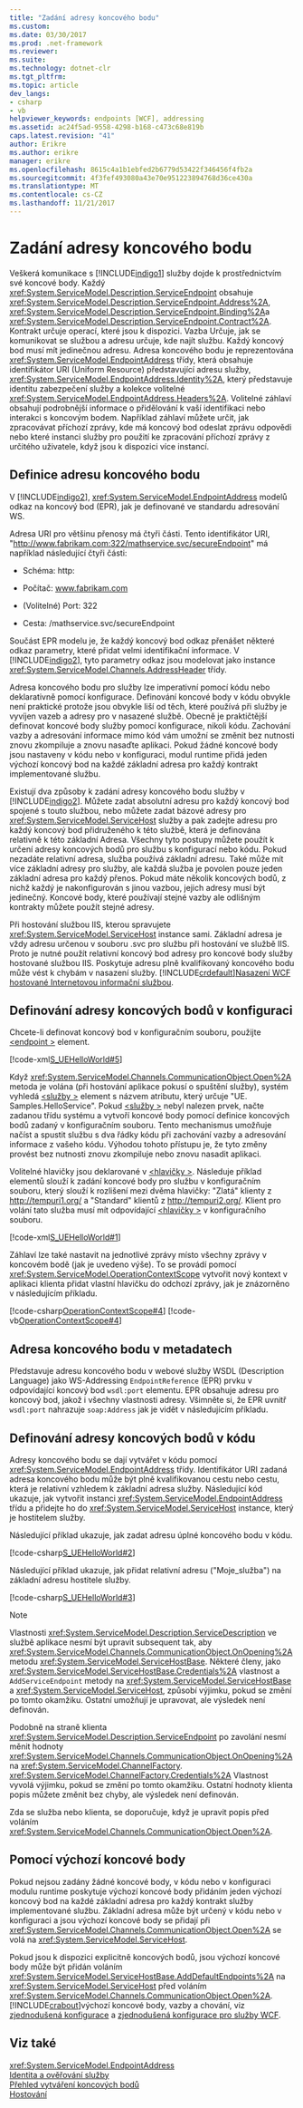 ```yaml
---
title: "Zadání adresy koncového bodu"
ms.custom: 
ms.date: 03/30/2017
ms.prod: .net-framework
ms.reviewer: 
ms.suite: 
ms.technology: dotnet-clr
ms.tgt_pltfrm: 
ms.topic: article
dev_langs:
- csharp
- vb
helpviewer_keywords: endpoints [WCF], addressing
ms.assetid: ac24f5ad-9558-4298-b168-c473c68e819b
caps.latest.revision: "41"
author: Erikre
ms.author: erikre
manager: erikre
ms.openlocfilehash: 8615c4a1b1ebfed2b6779d53422f346456f4fb2a
ms.sourcegitcommit: 4f3fef493080a43e70e951223894768d36ce430a
ms.translationtype: MT
ms.contentlocale: cs-CZ
ms.lasthandoff: 11/21/2017
---
```

# <a name="specifying-an-endpoint-address"></a>Zadání adresy koncového bodu
Veškerá komunikace s [!INCLUDE[indigo1](../../../includes/indigo1-md.md)] služby dojde k prostřednictvím své koncové body. Každý <xref:System.ServiceModel.Description.ServiceEndpoint> obsahuje <xref:System.ServiceModel.Description.ServiceEndpoint.Address%2A>, <xref:System.ServiceModel.Description.ServiceEndpoint.Binding%2A>a <xref:System.ServiceModel.Description.ServiceEndpoint.Contract%2A>. Kontrakt určuje operací, které jsou k dispozici. Vazba Určuje, jak se komunikovat se službou a adresu určuje, kde najít službu. Každý koncový bod musí mít jedinečnou adresu. Adresa koncového bodu je reprezentována <xref:System.ServiceModel.EndpointAddress> třídy, která obsahuje identifikátor URI (Uniform Resource) představující adresu služby, <xref:System.ServiceModel.EndpointAddress.Identity%2A>, který představuje identitu zabezpečení služby a kolekce volitelné <xref:System.ServiceModel.EndpointAddress.Headers%2A>. Volitelné záhlaví obsahují podrobnější informace o přidělování k vaší identifikaci nebo interakci s koncovým bodem. Například záhlaví můžete určit, jak zpracovávat příchozí zprávy, kde má koncový bod odeslat zprávu odpovědi nebo které instanci služby pro použití ke zpracování příchozí zprávy z určitého uživatele, když jsou k dispozici více instancí.  
  
## <a name="definition-of-an-endpoint-address"></a>Definice adresu koncového bodu  
 V [!INCLUDE[indigo2](../../../includes/indigo2-md.md)], <xref:System.ServiceModel.EndpointAddress> modelů odkaz na koncový bod (EPR), jak je definované ve standardu adresování WS.  
  
 Adresa URI pro většinu přenosy má čtyři části. Tento identifikátor URI, "http://www.fabrikam.com:322/mathservice.svc/secureEndpoint" má například následující čtyři části:  
  
-   Schéma: http:  
  
-   Počítač: www.fabrikam.com  
  
-   (Volitelné) Port: 322  
  
-   Cesta: /mathservice.svc/secureEndpoint  
  
 Součást EPR modelu je, že každý koncový bod odkaz přenášet některé odkaz parametry, které přidat velmi identifikační informace. V [!INCLUDE[indigo2](../../../includes/indigo2-md.md)], tyto parametry odkaz jsou modelovat jako instance <xref:System.ServiceModel.Channels.AddressHeader> třídy.  
  
 Adresa koncového bodu pro služby lze imperativní pomocí kódu nebo deklarativně pomocí konfigurace. Definování koncové body v kódu obvykle není praktické protože jsou obvykle liší od těch, které používá při služby je vyvíjen vazeb a adresy pro v nasazené službě. Obecně je praktičtější definovat koncové body služby pomocí konfigurace, nikoli kódu. Zachování vazby a adresování informace mimo kód vám umožní se změnit bez nutnosti znovu zkompiluje a znovu nasaďte aplikaci. Pokud žádné koncové body jsou nastaveny v kódu nebo v konfiguraci, modul runtime přidá jeden výchozí koncový bod na každé základní adresa pro každý kontrakt implementované službu.  
  
 Existují dva způsoby k zadání adresy koncového bodu služby v [!INCLUDE[indigo2](../../../includes/indigo2-md.md)]. Můžete zadat absolutní adresu pro každý koncový bod spojené s touto službou, nebo můžete zadat bázové adresy pro <xref:System.ServiceModel.ServiceHost> služby a pak zadejte adresu pro každý koncový bod přidruženého k této službě, která je definována relativně k této základní Adresa. Všechny tyto postupy můžete použít k určení adresy koncových bodů pro službu s konfigurací nebo kódu. Pokud nezadáte relativní adresa, služba používá základní adresu. Také může mít více základní adresy pro služby, ale každá služba je povolen pouze jeden základní adresa pro každý přenos. Pokud máte několik koncových bodů, z nichž každý je nakonfigurován s jinou vazbou, jejich adresy musí být jedinečný. Koncové body, které používají stejné vazby ale odlišným kontrakty můžete použít stejné adresy.  
  
 Při hostování službou IIS, kterou spravujete <xref:System.ServiceModel.ServiceHost> instance sami. Základní adresa je vždy adresu určenou v souboru .svc pro službu při hostování ve službě IIS. Proto je nutné použít relativní koncový bod adresy pro koncové body služby hostované službou IIS. Poskytuje adresu plně kvalifikovaný koncového bodu může vést k chybám v nasazení služby. [!INCLUDE[crdefault](../../../includes/crdefault-md.md)][Nasazení WCF hostované Internetovou informační službou](../../../docs/framework/wcf/feature-details/deploying-an-internet-information-services-hosted-wcf-service.md).  
  
## <a name="defining-endpoint-addresses-in-configuration"></a>Definování adresy koncových bodů v konfiguraci  
 Chcete-li definovat koncový bod v konfiguračním souboru, použijte [ \<endpoint >](http://msdn.microsoft.com/en-us/13aa23b7-2f08-4add-8dbf-a99f8127c017) element.  
  
 [!code-xml[S_UEHelloWorld#5](../../../samples/snippets/common/VS_Snippets_CFX/s_uehelloworld/common/serviceapp2.config#5)]  
  
 Když <xref:System.ServiceModel.Channels.CommunicationObject.Open%2A> metoda je volána (při hostování aplikace pokusí o spuštění služby), systém vyhledá [ \<služby >](../../../docs/framework/configure-apps/file-schema/wcf/service.md) element s názvem atributu, který určuje "UE. Samples.HelloService". Pokud [ \<služby >](../../../docs/framework/configure-apps/file-schema/wcf/service.md) nebyl nalezen prvek, načte zadanou třídu systému a vytvoří koncové body pomocí definice koncových bodů zadaný v konfiguračním souboru. Tento mechanismus umožňuje načíst a spustit službu s dva řádky kódu při zachování vazby a adresování informace z vašeho kódu. Výhodou tohoto přístupu je, že tyto změny provést bez nutnosti znovu zkompiluje nebo znovu nasadit aplikaci.  
  
 Volitelné hlavičky jsou deklarované v [ \<hlavičky >](../../../docs/framework/configure-apps/file-schema/wcf/headers-element.md). Následuje příklad elementů slouží k zadání koncové body pro službu v konfiguračním souboru, který slouží k rozlišení mezi dvěma hlavičky: "Zlatá" klienty z http://tempuri1.org/ a "Standard" klientů z http://tempuri2.org/. Klient pro volání tato služba musí mít odpovídající [ \<hlavičky >](../../../docs/framework/configure-apps/file-schema/wcf/headers-element.md) v konfiguračního souboru.  
  
 [!code-xml[S_UEHelloWorld#1](../../../samples/snippets/common/VS_Snippets_CFX/s_uehelloworld/common/serviceapp.config#1)]  
  
 Záhlaví lze také nastavit na jednotlivé zprávy místo všechny zprávy v koncovém bodě (jak je uvedeno výše). To se provádí pomocí <xref:System.ServiceModel.OperationContextScope> vytvořit nový kontext v aplikaci klienta přidat vlastní hlavičku do odchozí zprávy, jak je znázorněno v následujícím příkladu.  
  
 [!code-csharp[OperationContextScope#4](../../../samples/snippets/csharp/VS_Snippets_CFX/operationcontextscope/cs/client.cs#4)]
 [!code-vb[OperationContextScope#4](../../../samples/snippets/visualbasic/VS_Snippets_CFX/operationcontextscope/vb/client.vb#4)]  
  
## <a name="endpoint-address-in-metadata"></a>Adresa koncového bodu v metadatech  
 Představuje adresu koncového bodu v webové služby WSDL (Description Language) jako WS-Addressing `EndpointReference` (EPR) prvku v odpovídající koncový bod `wsdl:port` elementu. EPR obsahuje adresu pro koncový bod, jakož i všechny vlastnosti adresy. Všimněte si, že EPR uvnitř `wsdl:port` nahrazuje `soap:Address` jak je vidět v následujícím příkladu.  
  
  
  
## <a name="defining-endpoint-addresses-in-code"></a>Definování adresy koncových bodů v kódu  
 Adresy koncového bodu se dají vytvářet v kódu pomocí <xref:System.ServiceModel.EndpointAddress> třídy. Identifikátor URI zadaná adresa koncového bodu může být plně kvalifikovanou cestu nebo cestu, která je relativní vzhledem k základní adresa služby. Následující kód ukazuje, jak vytvořit instanci <xref:System.ServiceModel.EndpointAddress> třídu a přidejte ho do <xref:System.ServiceModel.ServiceHost> instance, který je hostitelem služby.  
  
 Následující příklad ukazuje, jak zadat adresu úplné koncového bodu v kódu.  
  
 [!code-csharp[S_UEHelloWorld#2](../../../samples/snippets/csharp/VS_Snippets_CFX/s_uehelloworld/cs/snippet.cs#2)]  
  
 Následující příklad ukazuje, jak přidat relativní adresu ("Moje_služba") na základní adresu hostitele služby.  
  
 [!code-csharp[S_UEHelloWorld#3](../../../samples/snippets/csharp/VS_Snippets_CFX/s_uehelloworld/cs/snippet.cs#3)]  
  
> [!NOTE]
>  Vlastnosti <xref:System.ServiceModel.Description.ServiceDescription> ve službě aplikace nesmí být upravit subsequent tak, aby <xref:System.ServiceModel.Channels.CommunicationObject.OnOpening%2A> metodu <xref:System.ServiceModel.ServiceHostBase>. Některé členy, jako <xref:System.ServiceModel.ServiceHostBase.Credentials%2A> vlastnost a `AddServiceEndpoint` metody na <xref:System.ServiceModel.ServiceHostBase> a <xref:System.ServiceModel.ServiceHost>, způsobí výjimku, pokud se změní po tomto okamžiku. Ostatní umožňují je upravovat, ale výsledek není definován.  
>   
>  Podobně na straně klienta <xref:System.ServiceModel.Description.ServiceEndpoint> po zavolání nesmí měnit hodnoty <xref:System.ServiceModel.Channels.CommunicationObject.OnOpening%2A> na <xref:System.ServiceModel.ChannelFactory>. <xref:System.ServiceModel.ChannelFactory.Credentials%2A> Vlastnost vyvolá výjimku, pokud se změní po tomto okamžiku. Ostatní hodnoty klienta popis můžete změnit bez chyby, ale výsledek není definován.  
>   
>  Zda se služba nebo klienta, se doporučuje, když je upravit popis před voláním <xref:System.ServiceModel.Channels.CommunicationObject.Open%2A>.  
  
## <a name="using-default-endpoints"></a>Pomocí výchozí koncové body  
 Pokud nejsou zadány žádné koncové body, v kódu nebo v konfiguraci modulu runtime poskytuje výchozí koncové body přidáním jeden výchozí koncový bod na každé základní adresa pro každý kontrakt služby implementované službu. Základní adresa může být určený v kódu nebo v konfiguraci a jsou výchozí koncové body se přidají při <xref:System.ServiceModel.Channels.CommunicationObject.Open%2A> se volá na <xref:System.ServiceModel.ServiceHost>.  
  
 Pokud jsou k dispozici explicitně koncových bodů, jsou výchozí koncové body může být přidán voláním <xref:System.ServiceModel.ServiceHostBase.AddDefaultEndpoints%2A> na <xref:System.ServiceModel.ServiceHost> před voláním <xref:System.ServiceModel.Channels.CommunicationObject.Open%2A>. [!INCLUDE[crabout](../../../includes/crabout-md.md)]výchozí koncové body, vazby a chování, viz [zjednodušená konfigurace](../../../docs/framework/wcf/simplified-configuration.md) a [zjednodušená konfigurace pro služby WCF](../../../docs/framework/wcf/samples/simplified-configuration-for-wcf-services.md).  
  
## <a name="see-also"></a>Viz také  
 <xref:System.ServiceModel.EndpointAddress>  
 [Identita a ověřování služby](../../../docs/framework/wcf/feature-details/service-identity-and-authentication.md)  
 [Přehled vytváření koncových bodů](../../../docs/framework/wcf/endpoint-creation-overview.md)  
 [Hostování](../../../docs/framework/wcf/feature-details/hosting.md)
